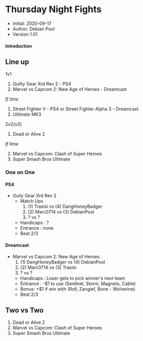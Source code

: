 # Thursday Night Fights

* Initial: 2020-09-17
* Author: Debian Pool
* Version 1.01

#### Introduction

## Line up
1v1

1. Guilty Gear Xrd Rev 2 - PS4
2. Marvel vs Capcom 2: New Age of Heroes - Dreamcast

_If time_

1. Street Fighter V - PS4 or Street Fighter Alpha 3 - Dreamcast
2. Ultimate MK3

2v2(v2)

1. Dead or Alive 2

_If time_

2. Marvel vs Capcom: Clash of Super Heroes
3. Super Smash Bros Ultimate

### One on One
#### PS4

 * Guily Gear Xrd Rev 2
    * Match Ups
        1. (1) Trasisi vs (4) DangHoneyBadger
        2. (2) Marc0714 vs (3) DebianPool
        3. ? vs ?
    * Handicaps : ?
    * Entrance : none    
    * Best 2/3

#### Dreamcast

 * Marvel vs Capcom 2: New Age of Heroes
    1. (1) DangHoneyBadger vs (4) DebianPool
    2. (2) Marc0714 vs (3) Trasisi
    3. ? vs ?
    * Handicaps : Loser gets to pick winner's next team
    * Entrance : -$1 to use (Sentinel, Storm, Magneto, Cable)
    * Bonus: +$1 if win with (Roll, Zangief, Bone - Wolverine)
    * Best 2/3     
 

## Two vs Two

1. Dead or Alive 2 
2. Marvel vs Capcom: Clash of Super Heroes
3. Super Smash Bros Ultimate
